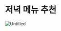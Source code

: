 # 저녁 메뉴 추천

![Untitled](https://www.notion.so/5316b1186d8343799576e251087efd76?pvs=4#8c9781b37cd145aa846767711627d97b)
